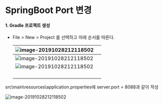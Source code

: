 # SpringBoot Port 변경



#### 1. Gradle 프로젝트 생성

- File > New > Project 를 선택하고 아래 순서를 따른다.

  | ![image-20191028212118502]() |      |
  | ---------------------------- | ---- |
  | ![image-20191028212118502]() |      |
  | ![image-20191028212118502]() |      |
  |                              |      |
  |                              |      |
  |                              |      |
  |                              |      |

  

src\main\resources\application.properties에 server.port = 8088과 같이 작성



![image-20191028212118502](https://github.com/Yujaehyeong/SpringBoot-with-IntelliJ/blob/master/%EC%9D%B4%EB%AF%B8%EC%A7%80/springboot/port%EB%B3%80%EA%B2%BD.PNG?raw=true)
